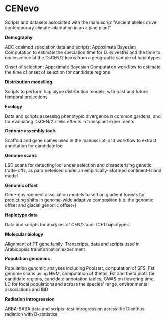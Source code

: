 # CENevo
Scripts and datasets associated with the manuscript "Ancient alleles drive contemporary climate adaptation in an alpine plant"

**Demography**

ABC coalmod speciation data and scripts: Appoximate Bayesian Computation to estimate the speciation time for D. sylvestris and the time to coalescence at the DsCEN/2 locus from a geographic sample of haplotypes

Onset of selection: Appoximate Bayesian Computation workflow to estimate the time of onset of selection for candidate regions

**Distribution modelling**

Scripts to perform haplotype distribution models, with past and future temporal projections

**Ecology**

Data and scripts assessing phenotypic divergence in common gardens, and for evaluating DsCEN/2 allelic effects in transplant experiments

**Genome assembly tools**

Scaffold and gene names used in the manuscript, and workflow to extract annotation for candidate loci

**Genome scans**

LSD scans for detecting loci under selection and characterising genetic trade-offs, as parameterised under an empirically-informed continent-island model

**Genomic offset**

Gene-environment association models based on gradient forests for predicting shifts in genome-wide adaptive composition (i.e. the genomic offset and glacial genomic offset+)

**Haplotype data**

Data and scripts for analyses of CEN/2 and TCF1 haplotypes

**Molecular biology**

Alignment of FT gene family. Transcripts, data and scripts used in Arabidopsis transformation experiment  

**Population genomics**

Population genomic analyses including Poolstat, computation of SFS, Fst genome scans using HMM, computation of thetas, Fst and theta plots for candidate regions, candidate annotation tables, GWAS on flowering time, LD for focal populations and across the species' range, environmental associations and IBD

**Radiation introgression**

ABBA-BABA data and scripts: test introgression across the Dianthus radiation with D-statistics

